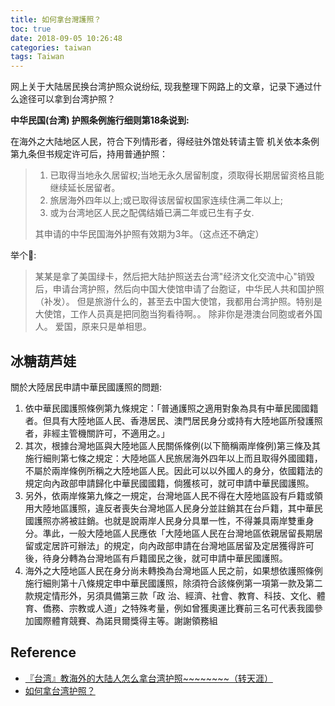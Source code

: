```yaml
---
title: 如何拿台灣護照？
toc: true
date: 2018-09-05 10:26:48
categories: taiwan
tags: Taiwan
---
```


网上关于大陆居民换台湾护照众说纷纭, 现我整理下网路上的文章，记录下通过什么途径可以拿到台湾护照？

<!-- more -->

**中华民国(台湾) 护照条例施行细则第18条说到:**

在海外之大陆地区人民，符合下列情形者，得经驻外馆处转请主管 机关依本条例第九条但书规定许可后，持用普通护照： 

> 1. 已取得当地永久居留权;当地无永久居留制度，须取得长期居留资格且能继续延长居留者。 
> 2. 旅居海外四年以上;或已取得该居留权国家连续住满二年以上;
> 3. 或为台湾地区人民之配偶结婚已满二年或已生有子女.
>
> 其申请的中华民国海外护照有效期为3年。（这点还不确定）

举个🌰: 

>   某某是拿了美国绿卡，然后把大陆护照送去台湾"经济文化交流中心"销毁后，申请台湾护照，然后向中国大使馆申请了台胞证，中华民人共和国护照（补发）。 但是旅游什么的，甚至去中国大使馆，我都用台湾护照。特别是大使馆，工作人员真是把同胞当狗看待啊。。 除非你是港澳台同胞或者外国人。 爱国，原来只是单相思。

## 冰糖葫芦娃

關於大陸居民申請中華民國護照的問題:

 1. 依中華民國護照條例第九條規定：「普通護照之適用對象為具有中華民國國籍者。但具有大陸地區人民、香港居民、澳門居民身分或持有大陸地區所發護照者，非經主管機關許可，不適用之。」
 2. 其次，根據台灣地區與大陸地區人民關係條例(以下簡稱兩岸條例)第三條及其施行細則第七條之規定：大陸地區人民旅居海外四年以上而且取得外國國籍，不屬於兩岸條例所稱之大陸地區人民。因此可以以外國人的身分，依國籍法的規定向內政部申請歸化中華民國國籍，倘獲核可，就可申請中華民國護照。
 3. 另外，依兩岸條第九條之一規定，台灣地區人民不得在大陸地區設有戶籍或領用大陸地區護照，違反者喪失台灣地區人民身分並註銷其在台戶籍，其中華民國護照亦將被註銷。也就是說兩岸人民身分具單一性，不得兼具兩岸雙重身分。準此，一般大陸地區人民應依「大陸地區人民在台灣地區依親居留長期居留或定居許可辦法」的規定，向內政部申請在台灣地區居留及定居獲得許可後，待身分轉為台灣地區有戶籍國民之後，就可申請中華民國護照。
 4. 海外之大陸地區人民在身分尚未轉換為台灣地區人民之前，如果想依護照條例施行細則第十八條規定申中華民國護照，除須符合該條例第一項第一款及第二款規定情形外，另須具備第三款「政 治、經濟、社會、教育、科技、文化、體育、僑務、宗教或人道」之特殊考量，例如曾獲奧運比賽前三名可代表我國參加國際體育競賽、為諾貝爾獎得主等。謝謝領務組

## Reference

- [『台湾』教海外的大陆人怎么拿台湾护照~~~~~~~~（转天涯）][1]
- [如何拿台湾护照？][2]

[1]: http://blog.renren.com/share/242960035/11109454021
[2]: https://www.zhihu.com/question/20026810
